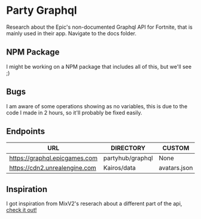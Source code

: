 # Party Graphql

Research about the Epic's non-documented Graphql API for Fortnite, that is mainly used in their app.
Navigate to the docs folder.

## NPM Package
I might be working on a NPM package that includes all of this, but we'll see ;)

## Bugs
I am aware of some operations showing as no variables, this is due to the code I made in 2 hours, so it'll probably be fixed easily.

## Endpoints
| URL | DIRECTORY | CUSTOM |
| - | - | - |
| https://graphql.epicgames.com | partyhub/graphql | None |
| https://cdn2.unrealengine.com | Kairos/data | avatars.json |

## Inspiration
I got inspiration from MixV2's reserach about a different part of the api, [check it out!](https://github.com/MixV2/EpicResearch)
